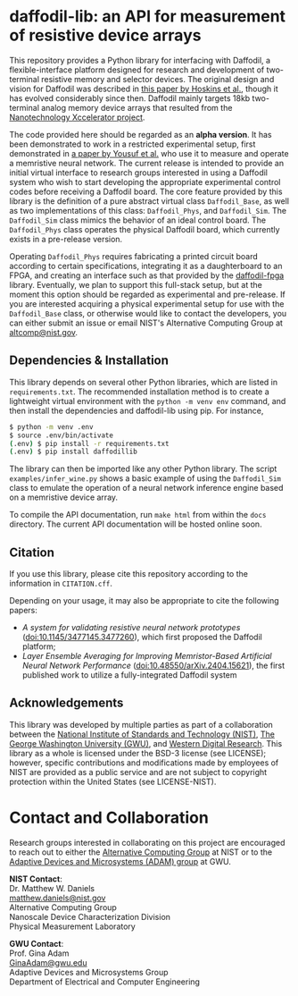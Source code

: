 # daffodil-lib: an API for measurement of resistive device arrays

This repository provides a Python library for interfacing with Daffodil, a flexible-interface platform designed for research and development of two-terminal resistive memory and selector devices. The original design and vision for Daffodil was described in [this paper by Hoskins et al.](https://doi.org/10.1145/3477145.3477260), though it has evolved considerably since then. Daffodil mainly targets 18kb two-terminal analog memory device arrays that resulted from the [Nanotechnology Xccelerator project](https://www.nist.gov/programs-projects/nanotechnology-xccelerator).

The code provided here should be regarded as an **alpha version**. It has been demonstrated to work in a restricted experimental setup, first demonstrated in [a paper by Yousuf et al.](https://doi.org/10.48550/arXiv.2404.15621) who use it to measure and operate a memristive neural network. The current release is intended to provide an initial virtual interface to research groups interested in using a Daffodil system who wish to start developing the appropriate experimental control codes before receiving a Daffodil board.
The core feature provided by this library is the definition of a pure abstract virtual class `Daffodil_Base`, as well as two implementations of this class: `Daffodil_Phys`, and `Daffodil_Sim`. The `Daffodil_Sim` class mimics the behavior of an ideal control board. The `Daffodil_Phys` class operates the physical Daffodil board, which currently exists in a pre-release version. 

Operating `Daffodil_Phys` requires fabricating a printed circuit board according to certain specifications, integrating it as a daughterboard to an FPGA, and creating an interface such as that provided by the [daffodil-fpga](https://github.com/usnistgov/daffodil-fpga) library. Eventually, we plan to support this full-stack setup, but at the moment this option should be regarded as experimental and pre-release. If you are interested acquiring a physical experimental setup for use with the `Daffodil_Base` class, or otherwise would like to contact the developers, you can either submit an issue or email NIST's Alternative Computing Group at [altcomp@nist.gov](mailto:altcomp@nist.gov).


## Dependencies & Installation

This library depends on several other Python libraries, which are listed in `requirements.txt`. The recommended installation method is to create a lightweight virtual environment with the `python -m venv env` command, and then install the dependencies and daffodil-lib using pip. For instance,

```bash
$ python -m venv .env
$ source .env/bin/activate
(.env) $ pip install -r requirements.txt
(.env) $ pip install daffodillib
```

The library can then be imported like any other Python library. The script `examples/infer_wine.py` shows a basic example of using the `Daffodil_Sim` class to emulate the operation of a neural network inference engine based on a memristive device array.

To compile the API documentation, run `make html` from within the `docs` directory. The current API documentation will be hosted online soon.

## Citation

If you use this library, please cite this repository according to the information in `CITATION.cff`.

Depending on your usage, it may also be appropriate to cite the following papers:
 - *A system for validating resistive neural network prototypes* ([doi:10.1145/3477145.3477260](https://doi.org/10.1145/3477145.3477260)), which first proposed the Daffodil platform;
 - *Layer Ensemble Averaging for Improving Memristor-Based Artificial Neural Network Performance* ([doi:10.48550/arXiv.2404.15621](https://doi.org/10.48550/arXiv.2404.15621)), the first published work to utilize a fully-integrated Daffodil system

## Acknowledgements

This library was developed by multiple parties as part of a collaboration between the [National Institute of Standards and Technology (NIST)](https://nist.gov), [The George Washington University (GWU)](https://gwu.edu), and [Western Digital Research](https://www.westerndigital.com/company/innovation/academic-collaborations). This library as a whole is licensed under the BSD-3 license (see LICENSE); however, specific contributions and modifications made by employees of NIST are provided as a public service and are not subject to copyright protection within the United States (see LICENSE-NIST). 

# Contact and Collaboration

Research groups interested in collaborating on this project are encouraged to reach out to either the [Alternative Computing Group](https://www.nist.gov/pml/nanoscale-device-characterization-division/alternative-computing-group) at NIST or to the [Adaptive Devices and Microsystems (ADAM) group](https://adam.seas.gwu.edu) at GWU.

**NIST Contact**:<br>
Dr. Matthew W. Daniels<br>
[matthew.daniels@nist.gov](mailto:matthew.daniels@nist.gov)<br>
Alternative Computing Group<br>
Nanoscale Device Characterization Division<br>
Physical Measurement Laboratory

**GWU Contact**:<br>
Prof. Gina Adam<br>
[GinaAdam@gwu.edu](mailto:GinaAdam@gwu.edu)<br>
Adaptive Devices and Microsystems Group<br>
Department of Electrical and Computer Engineering
